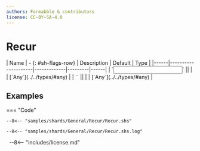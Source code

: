 ```yaml
---
authors: Formabble & contributors
license: CC-BY-SA-4.0
---
```



# Recur

<div class="sh-parameters" markdown="1">
| Name | - {: #sh-flags-row} | Description | Default | Type |
|------|---------------------|-------------|---------|------|
| `<input>` || | | [`Any`](../../types/#any) |
| `<output>` || | | [`Any`](../../types/#any) |

</div>



## Examples

=== "Code"

  ```x86asm linenums="1"
  --8<-- "samples/shards/General/Recur/Recur.shs"
  ```

  ```
  --8<-- "samples/shards/General/Recur/Recur.shs.log"
  ```
&nbsp;
--8<-- "includes/license.md"

